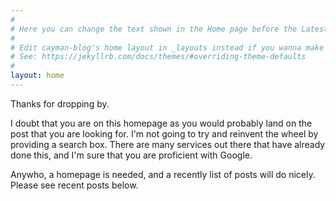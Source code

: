 ```yaml
---
#
# Here you can change the text shown in the Home page before the Latest Posts section.
#
# Edit cayman-blog's home layout in _layouts instead if you wanna make some changes
# See: https://jekyllrb.com/docs/themes/#overriding-theme-defaults
#
layout: home
---
```

Thanks for dropping by.

I doubt that you are on this homepage as you would probably land on the post that you are looking for. I'm not going to try and reinvent the wheel by providing a search box. There are many services out there that have already done this, and I'm sure that you are proficient with Google.

Anywho, a homepage is needed, and a recently list of posts will do nicely. Please see recent posts below.
